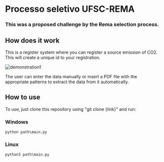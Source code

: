 # Processo seletivo UFSC-REMA
### This was a proposed challenge by the Rema selection process.

## How does it work
This is a register system where you can register a source emission of CO2. This will create a unique id to your registration.

![demonstration1](https://github.com/imligght/processo_seletivo-ufsc-rema/assets/128005502/04ce83d1-df86-4997-af81-32929152f887)

The user can enter the data manually or insert a PDF file with the appropriate patterns to extract the data from it automatically.

## How to use

To use, just clone this repository using "git clone {link}" and run:

### Windows
```
python path\main.py
```

### Linux
```
python3 path\main.py
```
